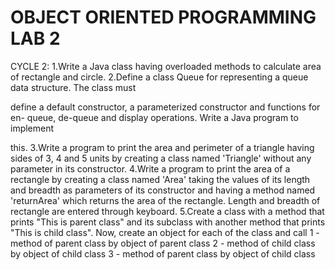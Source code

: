 # OBJECT ORIENTED PROGRAMMING LAB 2
CYCLE 2:
1.Write a Java class having overloaded methods to calculate area of rectangle
and circle.
2.Define a class Queue for representing a queue data structure. The class must

define a default constructor, a parameterized constructor and functions for en-
queue, de-queue and display operations. Write a Java program to implement

this.
3.Write a program to print the area and perimeter of a triangle having sides of 3, 4 and 5 units by creating
a class named 'Triangle' without any parameter in its constructor.
4.Write a program to print the area of a rectangle by creating a class named 'Area' taking the values of its
length and breadth as parameters of its constructor and having a method named 'returnArea' which returns
the area of the rectangle. Length and breadth of rectangle are entered through keyboard.
5.Create a class with a method that prints "This is parent class" and its subclass with another method that
prints "This is child class". Now, create an object for each of the class and call
1 - method of parent class by object of parent class
2 - method of child class by object of child class
3 - method of parent class by object of child class

